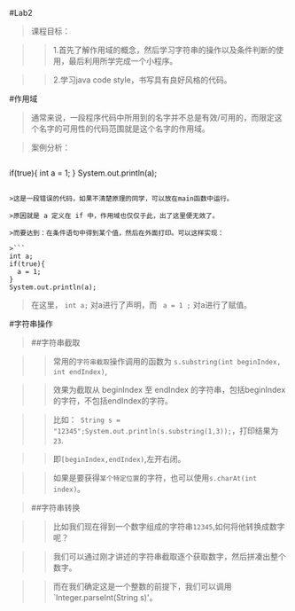 #Lab2
>课程目标：

>>1.首先了解作用域的概念，然后学习字符串的操作以及条件判断的使用，最后利用所学完成一个小程序。

>>2.学习java code style，书写具有良好风格的代码。

#作用域

>通常来说，一段程序代码中所用到的名字并不总是有效/可用的，而限定这个名字的可用性的代码范围就是这个名字的作用域。

>案例分析：

>```
if(true){
  int a = 1;
}
System.out.println(a);
```

>这是一段错误的代码，如果不清楚原理的同学，可以放在main函数中运行。

>原因就是 a 定义在 if 中，作用域也仅仅于此，出了这里便无效了。

>而要达到：在条件语句中得到某个值，然后在外面打印。可以这样实现：

>```
int a;
if(true){
  a = 1;
}
System.out.println(a);
```
>在这里， `int a;` 对a进行了声明，而 ` a = 1 ;` 对a进行了赋值。 

#字符串操作

>##字符串截取

>>常用的`字符串截取`操作调用的函数为 `s.substring(int beginIndex, int endIndex)`,

>>效果为截取从 beginIndex 至 endIndex 的字符串，包括beginIndex的字符，不包括endIndex的字符。

>>比如：` String s = "12345";System.out.println(s.substring(1,3));`，打印结果为 `23`.

>>即`[beginIndex,endIndex)`,左开右闭。

>>如果是要获得`某个特定位置`的字符，也可以使用`s.charAt(int index)`。

>##字符串转换

>>比如我们现在得到一个数字组成的字符串`12345`,如何将他转换成数字呢？

>>我们可以通过刚才讲述的字符串截取逐个获取数字，然后拼凑出整个数字。

>>而在我们确定这是一个整数的前提下，我们可以调用`Integer.parseInt(String s)'。

>>

